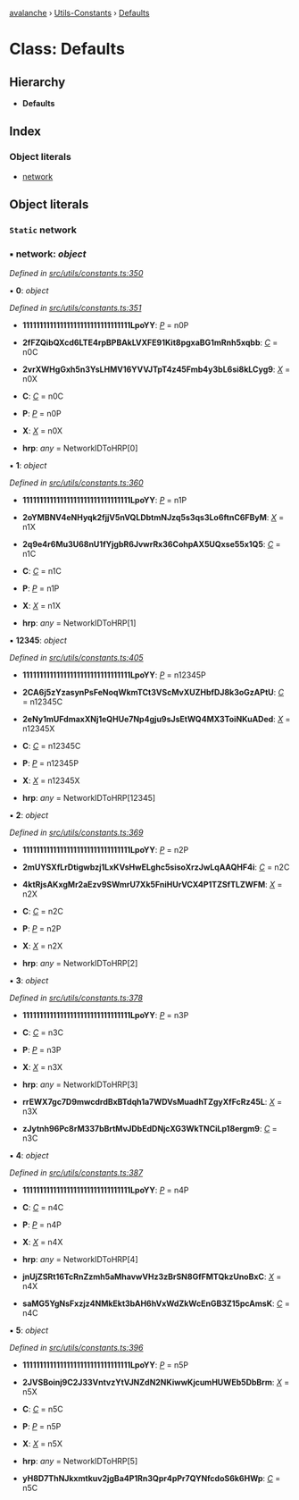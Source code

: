 [avalanche](../README.md) › [Utils-Constants](../modules/utils_constants.md) › [Defaults](utils_constants.defaults.md)

# Class: Defaults

## Hierarchy

* **Defaults**

## Index

### Object literals

* [network](utils_constants.defaults.md#static-network)

## Object literals

### `Static` network

### ▪ **network**: *object*

*Defined in [src/utils/constants.ts:350](https://github.com/ava-labs/avalanchejs/blob/8c220c6/src/utils/constants.ts#L350)*

▪ **0**: *object*

*Defined in [src/utils/constants.ts:351](https://github.com/ava-labs/avalanchejs/blob/8c220c6/src/utils/constants.ts#L351)*

* **11111111111111111111111111111111LpoYY**: *[P](../interfaces/api_evm_constants.p.md)* = n0P

* **2fFZQibQXcd6LTE4rpBPBAkLVXFE91Kit8pgxaBG1mRnh5xqbb**: *[C](../interfaces/api_evm_constants.c.md)* = n0C

* **2vrXWHgGxh5n3YsLHMV16YVVJTpT4z45Fmb4y3bL6si8kLCyg9**: *[X](../interfaces/api_evm_constants.x.md)* = n0X

* **C**: *[C](../interfaces/api_evm_constants.c.md)* = n0C

* **P**: *[P](../interfaces/api_evm_constants.p.md)* = n0P

* **X**: *[X](../interfaces/api_evm_constants.x.md)* = n0X

* **hrp**: *any* = NetworkIDToHRP[0]

▪ **1**: *object*

*Defined in [src/utils/constants.ts:360](https://github.com/ava-labs/avalanchejs/blob/8c220c6/src/utils/constants.ts#L360)*

* **11111111111111111111111111111111LpoYY**: *[P](../interfaces/api_evm_constants.p.md)* = n1P

* **2oYMBNV4eNHyqk2fjjV5nVQLDbtmNJzq5s3qs3Lo6ftnC6FByM**: *[X](../interfaces/api_evm_constants.x.md)* = n1X

* **2q9e4r6Mu3U68nU1fYjgbR6JvwrRx36CohpAX5UQxse55x1Q5**: *[C](../interfaces/api_evm_constants.c.md)* = n1C

* **C**: *[C](../interfaces/api_evm_constants.c.md)* = n1C

* **P**: *[P](../interfaces/api_evm_constants.p.md)* = n1P

* **X**: *[X](../interfaces/api_evm_constants.x.md)* = n1X

* **hrp**: *any* = NetworkIDToHRP[1]

▪ **12345**: *object*

*Defined in [src/utils/constants.ts:405](https://github.com/ava-labs/avalanchejs/blob/8c220c6/src/utils/constants.ts#L405)*

* **11111111111111111111111111111111LpoYY**: *[P](../interfaces/api_evm_constants.p.md)* = n12345P

* **2CA6j5zYzasynPsFeNoqWkmTCt3VScMvXUZHbfDJ8k3oGzAPtU**: *[C](../interfaces/api_evm_constants.c.md)* = n12345C

* **2eNy1mUFdmaxXNj1eQHUe7Np4gju9sJsEtWQ4MX3ToiNKuADed**: *[X](../interfaces/api_evm_constants.x.md)* = n12345X

* **C**: *[C](../interfaces/api_evm_constants.c.md)* = n12345C

* **P**: *[P](../interfaces/api_evm_constants.p.md)* = n12345P

* **X**: *[X](../interfaces/api_evm_constants.x.md)* = n12345X

* **hrp**: *any* = NetworkIDToHRP[12345]

▪ **2**: *object*

*Defined in [src/utils/constants.ts:369](https://github.com/ava-labs/avalanchejs/blob/8c220c6/src/utils/constants.ts#L369)*

* **11111111111111111111111111111111LpoYY**: *[P](../interfaces/api_evm_constants.p.md)* = n2P

* **2mUYSXfLrDtigwbzj1LxKVsHwELghc5sisoXrzJwLqAAQHF4i**: *[C](../interfaces/api_evm_constants.c.md)* = n2C

* **4ktRjsAKxgMr2aEzv9SWmrU7Xk5FniHUrVCX4P1TZSfTLZWFM**: *[X](../interfaces/api_evm_constants.x.md)* = n2X

* **C**: *[C](../interfaces/api_evm_constants.c.md)* = n2C

* **P**: *[P](../interfaces/api_evm_constants.p.md)* = n2P

* **X**: *[X](../interfaces/api_evm_constants.x.md)* = n2X

* **hrp**: *any* = NetworkIDToHRP[2]

▪ **3**: *object*

*Defined in [src/utils/constants.ts:378](https://github.com/ava-labs/avalanchejs/blob/8c220c6/src/utils/constants.ts#L378)*

* **11111111111111111111111111111111LpoYY**: *[P](../interfaces/api_evm_constants.p.md)* = n3P

* **C**: *[C](../interfaces/api_evm_constants.c.md)* = n3C

* **P**: *[P](../interfaces/api_evm_constants.p.md)* = n3P

* **X**: *[X](../interfaces/api_evm_constants.x.md)* = n3X

* **hrp**: *any* = NetworkIDToHRP[3]

* **rrEWX7gc7D9mwcdrdBxBTdqh1a7WDVsMuadhTZgyXfFcRz45L**: *[X](../interfaces/api_evm_constants.x.md)* = n3X

* **zJytnh96Pc8rM337bBrtMvJDbEdDNjcXG3WkTNCiLp18ergm9**: *[C](../interfaces/api_evm_constants.c.md)* = n3C

▪ **4**: *object*

*Defined in [src/utils/constants.ts:387](https://github.com/ava-labs/avalanchejs/blob/8c220c6/src/utils/constants.ts#L387)*

* **11111111111111111111111111111111LpoYY**: *[P](../interfaces/api_evm_constants.p.md)* = n4P

* **C**: *[C](../interfaces/api_evm_constants.c.md)* = n4C

* **P**: *[P](../interfaces/api_evm_constants.p.md)* = n4P

* **X**: *[X](../interfaces/api_evm_constants.x.md)* = n4X

* **hrp**: *any* = NetworkIDToHRP[4]

* **jnUjZSRt16TcRnZzmh5aMhavwVHz3zBrSN8GfFMTQkzUnoBxC**: *[X](../interfaces/api_evm_constants.x.md)* = n4X

* **saMG5YgNsFxzjz4NMkEkt3bAH6hVxWdZkWcEnGB3Z15pcAmsK**: *[C](../interfaces/api_evm_constants.c.md)* = n4C

▪ **5**: *object*

*Defined in [src/utils/constants.ts:396](https://github.com/ava-labs/avalanchejs/blob/8c220c6/src/utils/constants.ts#L396)*

* **11111111111111111111111111111111LpoYY**: *[P](../interfaces/api_evm_constants.p.md)* = n5P

* **2JVSBoinj9C2J33VntvzYtVJNZdN2NKiwwKjcumHUWEb5DbBrm**: *[X](../interfaces/api_evm_constants.x.md)* = n5X

* **C**: *[C](../interfaces/api_evm_constants.c.md)* = n5C

* **P**: *[P](../interfaces/api_evm_constants.p.md)* = n5P

* **X**: *[X](../interfaces/api_evm_constants.x.md)* = n5X

* **hrp**: *any* = NetworkIDToHRP[5]

* **yH8D7ThNJkxmtkuv2jgBa4P1Rn3Qpr4pPr7QYNfcdoS6k6HWp**: *[C](../interfaces/api_evm_constants.c.md)* = n5C
